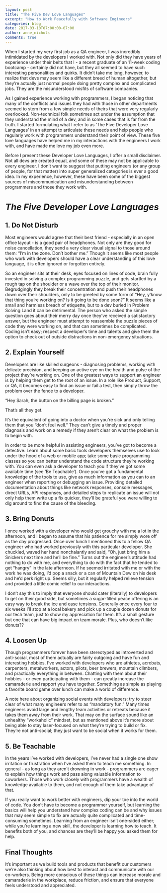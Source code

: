 ```yaml
---
layout: post
title: "The Five Dev Love Languages"
excerpt: "How to Work Peacefully with Software Engineers"
categories: blog
date: 2017-03-10T07:00:00-07:00
author: anne_nichols
comments: true
---
```


When I started my very first job as a QA engineer, I was incredibly intimidated by the developers I worked with. Not only did they have years of experience under their belts that I - a recent graduate of an 11-week coding bootcamp - certainly did not have, but they all seemed to have such interesting personalities and quirks. It didn’t take me long, however, to realize that devs may seem like a different breed of human altogether, but they’re actually just normal people doing pretty complex and complicated jobs. They are the misunderstood misfits of software companies. 

As I gained experience working with programmers, I began noticing that many of the conflicts and issues they had with those in other departments seemed to stem from a few simple needs of theirs that were very regularly overlooked. Non-technical folk sometimes act under the assumption that they understand the mind of a dev, and in some cases that is far from the truth. I started formulating what I refer to as ‘The Five Developer Love Languages’ in an attempt to articulate these needs and help people who regularly work with programmers understand their point of view. These five love languages have helped me in my interactions with the engineers I work with, and have made me love my job even more. 

Before I present these Developer Love Languages, I offer a small disclaimer. Not all devs are created equal, and some of these may not be applicable to every engineer. I don’t want to suggest that putting engineers (or any group of people, for that matter) into super generalized categories is ever a good idea. In my experience, however, these have been some of the biggest sources of miscommunication and misunderstanding between programmers and those they work with.

<h1><i><b>The Five Developer Love Languages</b></i></h1>

<h2>1. Do Not Disturb</h2>

Most engineers would agree that their best friend - especially in an open office layout - is a good pair of headphones. Not only are they good for noise cancellation, they send a very clear visual signal to those around them: “I’m in the zone. Don’t bother me.” Though it seems like most people who work with developers should have a clear understanding of this love language, it is often ignored or forgotten entirely. 

So an engineer sits at their desk, eyes focused on lines of code, brain fully invested in solving a complex programming puzzle, and gets startled by a rough tap on the shoulder or a wave over the top of their monitor. Begrudgingly they break their concentration and push their headphones down over their shoulders, only to be greeted by some form of “Hey, y’know that thing you’re working on? Is it going to be done soon?” It seems like a small and harmless breach of etiquette, but to a dev buried in Problem Solving Land it can be detrimental. The person who asked the simple question goes about their merry day once they’ve received a satisfactory answer, but the engineer must attempt to reassemble the puzzle pieces of code they were working on, and that can sometimes be complicated. Coding isn’t easy; respect a developer’s time and talents and give them the option to check out of outside distractions in non-emergency situations.

<h2>2. Explain Yourself</h2>

Developers are like skilled surgeons - diagnosing problems, working with delicate precision, and keeping an active eye on the health and pulse of the project they’re working on. One of the greatest ways to support an engineer is by helping them get to the root of an issue. In a role like Product, Support, or QA, it becomes easy to find an issue or fail a test, then simply throw the problem over the fence to a developer. 

“Hey Sarah, the button on the billing page is broken.” 

That’s all they get. 

It’s the equivalent of going into a doctor when you’re sick and only telling them that you “don’t feel well.” They can’t give a timely and proper diagnosis and work on a remedy if they aren’t clear on what the problem is to begin with. 

In order to be more helpful in assisting engineers, you’ve got to become a detective. Learn about some basic tools developers themselves use to look under the hood of a web or mobile app; take some basic programming classes so you can better understand the code structure they’re working with. You can even ask a developer to teach you if they’ve got some available time (see ‘Be Teachable’). Once you’ve got a fundamental knowledge of the tools to use, give as much information as you can to an engineer when reporting or debugging an issue. Providing detailed documentation about things like network responses, console messages, direct URLs, API responses, and detailed steps to replicate an issue will not only help them write up a fix quicker, they’ll be grateful you were willing to dig around to find the cause of the bleeding.

<h2>3. Bring Donuts</h2>

I once worked with a developer who would get grouchy with me a lot in the afternoon, and I began to assume that his patience for me simply wore off as the day progressed. Once over lunch I mentioned this to a fellow QA engineer who had worked previously with this particular developer. She chuckled, waved her hand nonchalantly and said, “Oh, just bring him a Snickers next time and he’ll be fine.” Turns out the engineer’s attitude had nothing to do with me, and everything to do with the fact that he tended to get “hangry” in the late afternoon. If he seemed irritated with me or with the work he was doing, I’d pop a snack or a can of Mountain Dew on his desk and he’d perk right up. Seems silly, but it regularly helped relieve tension and provided a little comic relief to our interactions.

I don’t say this to imply that everyone should cater (literally) to developers to get on their good side, but sometimes a sugar-filled peace offering is an easy way to break the ice and ease tensions. Generally once every four to six weeks I’ll stop at a local bakery and pick up a couple dozen donuts for our tech team, just to show my appreciation for them. It’s a small gesture but one that can have big impact on team morale. Plus, who doesn’t like donuts??

<h2>4. Loosen Up </h2>

Though programmers forever have been stereotyped as introverted and anti-social, most of them actually are fairly outgoing and have fun and interesting hobbies. I’ve worked with developers who are athletes, acrobats, carpenters, metalworkers, actors, pilots, beer brewers, mountain climbers, and practically everything in between. Chatting with them about their hobbies - or even participating with them - can greatly increase the camaraderie and rapport you have together. Something as simple as playing a favorite board game over lunch can make a world of difference.

A note here about organizing social events with developers: try to steer clear of what many engineers refer to as “mandatory fun.” Many times engineers avoid large and lengthy team activities or retreats because it takes them away from their work. That may on the surface sound like an unhealthy “workaholic” mindset, but as mentioned above it’s more about being able to stay laser-focused on what they’re trying to build or fix. They’re not anti-social; they just want to be social when it works for them.

<h2>5. Be Teachable </h2>

In the years I’ve worked with developers, I’ve never had a single one show irritation or frustration when I’ve asked them to teach me something. In general - as long as they aren’t drowning in work - programmers are eager to explain how things work and pass along valuable information to coworkers. Those who work closely with programmers have a wealth of knowledge available to them, and not enough of them take advantage of that. 

If you really want to work better with engineers, dip your toe into the world of code. You don’t have to become a programmer yourself, but learning the basics will help you understand how complex coding can be and why issues that may seem simple to fix are actually quite complicated and time-consuming sometimes. Learning from an engineer isn’t one-sided either; while you’re learning a new skill, the developer is learning how to teach. It benefits both of you, and chances are they’ll be happy you asked them for help. 

<h2>Final Thoughts</h2>

It’s important as we build tools and products that benefit our customers we’re also thinking about how best to interact and communicate with our co-workers. Being more conscious of these things can increase morale and camaraderie in the workplace, reduce friction, and ensure that everyone feels understood and appreciated. 
